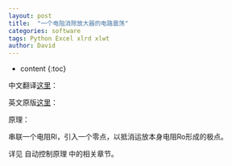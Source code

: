 ```yaml
---
layout: post
title:  "一个电阻消除放大器的电路震荡"
categories: software
tags: Python Excel xlrd xlwt
author: David
---
```


* content
{:toc}

中文翻译[这里](https://www.ednchina.com/news/2020012013476.html)：

英文原版[这里](https://www.edn.com/just-use-a-100%cf%89-resistor-understanding-a-rule-of-thumb-for-oscillating-amplifiers/)：

原理：

串联一个电阻Rl，引入一个零点，以抵消运放本身电阻Ro形成的极点。

详见 自动控制原理 中的相关章节。